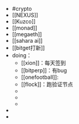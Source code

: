 - #crypto
- [[NEXUS]]
- [[Kuzco]]
- [[monad]]
- [[megaeth]]
- [[sahara ai]]
- [[bitget打新]]
- doing：
	- [[xion]]：每天签到
	- [[bitperp]]：有bug
	- [[onefootball]]:
	- [[flock]]：跑验证节点
	-
	-
	-
-
-